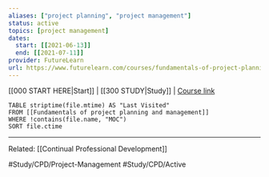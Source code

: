 ```yaml
---
aliases: ["project planning", "project management"]
status: active
topics: [project management]
dates:
  start: [[2021-06-13]]
  end: [[2021-07-11]]
provider: FutureLearn
url: https://www.futurelearn.com/courses/fundamentals-of-project-planning-and-management/15/steps/1152156
---
```

[[000 START HERE|Start]] | [[300 STUDY|Study]] | [Course link](https://www.futurelearn.com/courses/fundamentals-of-project-planning-and-management/15/steps/1152156)

```dataview
TABLE striptime(file.mtime) AS "Last Visited"
FROM [[Fundamentals of project planning and management]]
WHERE !contains(file.name, "MOC")
SORT file.ctime
```




---
Related:
[[Continual Professional Development]]


#Study/CPD/Project-Management
#Study/CPD/Active 